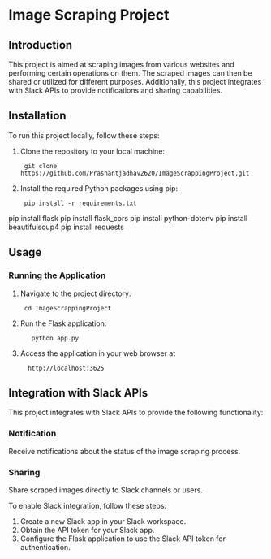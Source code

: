 # Image Scraping Project

## Introduction

This project is aimed at scraping images from various websites and performing certain operations on them. The scraped images can then be shared or utilized for different purposes. Additionally, this project integrates with Slack APIs to provide notifications and sharing capabilities.

## Installation

To run this project locally, follow these steps:

1. Clone the repository to your local machine:
   
        git clone https://github.com/Prashantjadhav2620/ImageScrappingProject.git


2. Install the required Python packages using pip:

        pip install -r requirements.txt


pip install flask
pip install flask_cors
pip install python-dotenv
pip install beautifulsoup4
pip install requests

## Usage

### Running the Application

1. Navigate to the project directory:

        cd ImageScrappingProject

2. Run the Flask application:

          python app.py

3. Access the application in your web browser at

         http://localhost:3625 

## Integration with Slack APIs

This project integrates with Slack APIs to provide the following functionality:

### Notification

Receive notifications about the status of the image scraping process.

### Sharing

Share scraped images directly to Slack channels or users.

To enable Slack integration, follow these steps:

1. Create a new Slack app in your Slack workspace.
2. Obtain the API token for your Slack app.
3. Configure the Flask application to use the Slack API token for authentication.
